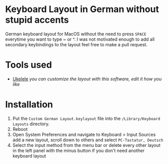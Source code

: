 # Keyboard Layout in German without stupid accents

German keyboard layout for MacOS without the need to press ```SPACE``` everytime you want to type ~ or ^.
I was not motivated enough to add all secondary keybindings to the layout feel free to make a pull request.

# Tools used
- [Ukelele](https://software.sil.org/ukelele/) 
*you can customize the layout with this software, edit it how you like*

# Installation
1. Put the ```Custom German Layout.keylayout``` file into the ```/Library/Keyboard Layouts``` directory.
2. Reboot 
3. Open System Preferences and navigate to Keyboard > Input Sources add a new layout, scroll down to others and select ```PC-Tastatur, Deutsch```
4. Select the input method from the menu bar or delete every other layout in the left panel with the minus button if you don't need another keyboard layout

